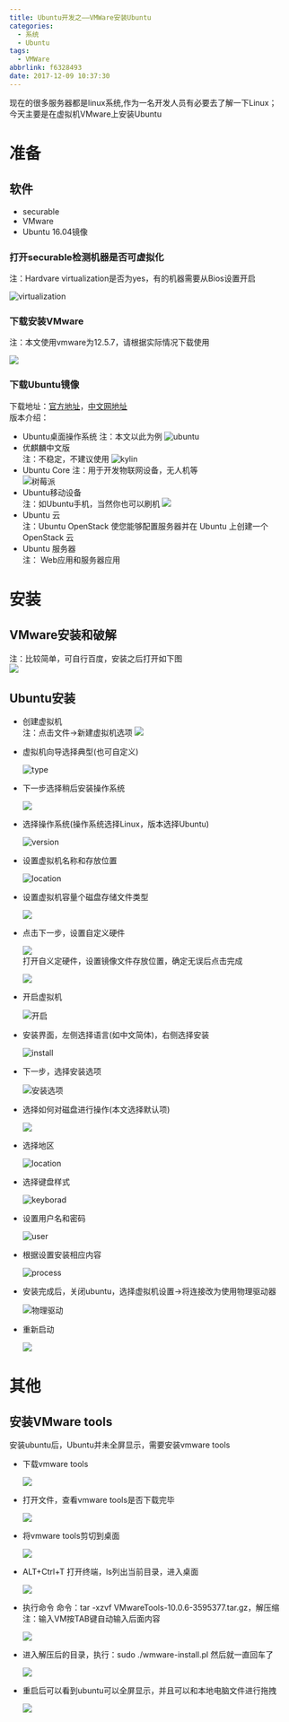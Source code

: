 ```yaml
---
title: Ubuntu开发之——VMWare安装Ubuntu
categories:
  - 系统
  - Ubuntu
tags:
  - VMWare
abbrlink: f6328493
date: 2017-12-09 10:37:30
---
```


现在的很多服务器都是linux系统,作为一名开发人员有必要去了解一下Linux；   
今天主要是在虚拟机VMware上安装Ubuntu   

# 准备  
## 软件  
- securable
- VMware
- Ubuntu 16.04镜像

### 打开securable检测机器是否可虚拟化  
注：Hardvare virtualization是否为yes，有的机器需要从Bios设置开启

![virtualization][1]   
<!--more-->
###  下载安装VMware
注：本文使用vmware为12.5.7，请根据实际情况下载使用

![][2]  
  
### 下载Ubuntu镜像
下载地址：[官方地址][3]，[中文网地址][4]	
版本介绍：  

- Ubuntu桌面操作系统
注：本文以此为例
![ubuntu][27]   
- 优麒麟中文版    
注：不稳定，不建议使用
![kylin][6]   
- Ubuntu Core
注：用于开发物联网设备，无人机等    
![树莓派][7]  
- Ubuntu移动设备     
注：如Ubuntu手机，当然你也可以刷机
![][8]    
- Ubuntu 云    
注：Ubuntu OpenStack 使您能够配置服务器并在 Ubuntu 上创建一个 OpenStack 云
- Ubuntu 服务器    
注： Web应用和服务器应用
# 安装   

## VMware安装和破解     
注：比较简单，可自行百度，安装之后打开如下图   
![][9]   
## Ubuntu安装
- 创建虚拟机   
	注：点击文件->新建虚拟机选项
	![][10]   

- 虚拟机向导选择典型(也可自定义)
	
	![type][11]   

- 下一步选择稍后安装操作系统  

	![][12]   
- 选择操作系统(操作系统选择Linux，版本选择Ubuntu)

	![version][13]   
- 设置虚拟机名称和存放位置  

	![location][14]   
- 设置虚拟机容量个磁盘存储文件类型
	
	![][15]  
- 点击下一步，设置自定义硬件

	![][16]  
打开自义定硬件，设置镜像文件存放位置，确定无误后点击完成  

	![][17]  
- 开启虚拟机

	![开启][18]  
- 安装界面，左侧选择语言(如中文简体)，右侧选择安装

	![install][19]  
- 下一步，选择安装选项  

	![安装选项][20]  
- 选择如何对磁盘进行操作(本文选择默认项)  

	![][21]  
- 选择地区

	![location][22]  
- 选择键盘样式 

	![keyborad][23]  
- 设置用户名和密码

	![user][24]  
- 根据设置安装相应内容

	![process][25]  
- 安装完成后，关闭ubuntu，选择虚拟机设置->将连接改为使用物理驱动器  

	![物理驱动][26]  
- 重新启动

	![][27]  

# 其他

## 安装VMware tools
安装ubuntu后，Ubuntu并未全屏显示，需要安装vmware tools

-  下载vmware tools

	![][28]
- 打开文件，查看vmware tools是否下载完毕   

	![][29]
- 将vmware tools剪切到桌面  

	![][30]
- ALT+Ctrl+T 打开终端，ls列出当前目录，进入桌面

	![][31]
- 执行命令 命令：tar -xzvf  VMwareTools-10.0.6-3595377.tar.gz，解压缩
注：输入VM按TAB键自动输入后面内容

	![][32]
- 进入解压后的目录，执行：sudo ./wmware-install.pl  然后就一直回车了 

	![][33]
- 重启后可以看到ubuntu可以全屏显示，并且可以和本地电脑文件进行拖拽

	![][34]


[1]: https://cdn.jsdelivr.net/gh/PGzxc/CDN@master/blog-image/vmware-support-virtual.png
[2]: https://cdn.jsdelivr.net/gh/PGzxc/CDN@master/blog-image/vmware-info.png
[3]: https://www.ubuntu.com/download
[4]: http://cn.ubuntu.com/download/
[5]: https://cdn.jsdelivr.net/gh/PGzxc/CDN@master/blog-image/ubuntu_origin.png
[6]: https://cdn.jsdelivr.net/gh/PGzxc/CDN@master/blog-image/Kylin_ubuntu.png
[7]: https://cdn.jsdelivr.net/gh/PGzxc/CDN@master/blog-image/develop-raspbian.png
[8]: https://cdn.jsdelivr.net/gh/PGzxc/CDN@master/blog-image/ubuntu_phone.png
[9]: https://cdn.jsdelivr.net/gh/PGzxc/CDN@master/blog-image/Vmware_installed.png
[10]: https://cdn.jsdelivr.net/gh/PGzxc/CDN@master/blog-image/vmware_file.png
[11]: https://cdn.jsdelivr.net/gh/PGzxc/CDN@master/blog-image/vm_type.png
[12]: https://cdn.jsdelivr.net/gh/PGzxc/CDN@master/blog-image/vm_later.png
[13]: https://cdn.jsdelivr.net/gh/PGzxc/CDN@master/blog-image/vm_version.png
[14]: https://cdn.jsdelivr.net/gh/PGzxc/CDN@master/blog-image/vm_location.png
[15]: https://cdn.jsdelivr.net/gh/PGzxc/CDN@master/blog-image/vm_content.png
[16]: https://cdn.jsdelivr.net/gh/PGzxc/CDN@master/blog-image/vm_self.png
[17]: https://cdn.jsdelivr.net/gh/PGzxc/CDN@master/blog-image/vm_hardvare.png
[18]: https://cdn.jsdelivr.net/gh/PGzxc/CDN@master/blog-image/vm_start.png
[19]: https://cdn.jsdelivr.net/gh/PGzxc/CDN@master/blog-image/vm_start_install.png
[20]: https://cdn.jsdelivr.net/gh/PGzxc/CDN@master/blog-image/vm_install_opt.png
[21]: https://cdn.jsdelivr.net/gh/PGzxc/CDN@master/blog-image/vm_wripe.png
[22]: https://cdn.jsdelivr.net/gh/PGzxc/CDN@master/blog-image/vm_install_location.png
[23]: https://cdn.jsdelivr.net/gh/PGzxc/CDN@master/blog-image/vm_install_keyboard.png
[24]: https://cdn.jsdelivr.net/gh/PGzxc/CDN@master/blog-image/vm_install_user.png
[25]: https://cdn.jsdelivr.net/gh/PGzxc/CDN@master/blog-image/vm_install_process.png
[26]: https://cdn.jsdelivr.net/gh/PGzxc/CDN@master/blog-image/vm_cd.png
[27]: https://cdn.jsdelivr.net/gh/PGzxc/CDN@master/blog-image/vm_finish.png
[28]: https://cdn.jsdelivr.net/gh/PGzxc/CDN@master/blog-image/vmtools_download.png
[29]: https://cdn.jsdelivr.net/gh/PGzxc/CDN@master/blog-image/vmtools_find.png
[30]: https://cdn.jsdelivr.net/gh/PGzxc/CDN@master/blog-image/vmtools-home.png
[31]: https://cdn.jsdelivr.net/gh/PGzxc/CDN@master/blog-image/vmtools_cd_home.png
[32]: https://cdn.jsdelivr.net/gh/PGzxc/CDN@master/blog-image/vmtools_tar.png
[33]: https://cdn.jsdelivr.net/gh/PGzxc/CDN@master/blog-image/vmtools_cd_vm.png
[34]: https://cdn.jsdelivr.net/gh/PGzxc/CDN@master/blog-image/vmware-full.png